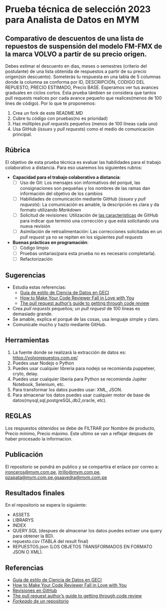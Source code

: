 # Prueba técnica de selección 2023 para Analista de Datos en MYM

## Comparativo de descuentos de una lista de repuestos de suspensión del modelo FM-FMX de la marca VOLVO a partir de su precio origen.
Debes estimar el descuento en dias, meses o semestres (criterio del postulante) de una lista obtenida de respuestos a partir de su precio origen(sin descuento). Someterás tu respuesta en una tabla de 5 columnas 
donde la columna se conforma por ID, DESCRIPCIÓN, CODIGO DEL REPUESTO, PRECIO ESTIMADO, Precio BASE. Esperamos ver tus avances graduales en ciclos cortos. Esta prueba támbien se considera que tantos pull requests realices por 
cada avance pequeño que realices(menos de 100 lines de código). Por lo que te proponemos:

1. Crea un fork de este README.MD
2. Cubre tu código con pruebas(no es prioridad)
3. Haz múltiples _pull requests_ pequeños (menos de 100 líneas cada uno)
4. Usa GitHub (_issues_ y _pull requests_) como el medio de comunicación principal.

## Rúbrica

El objetivo de esta prueba técnica es evaluar las habilidades para el trabajo colaborativo a
distancia. Para eso usaremos los siguientes rubros:

- **Capacidad para el trabajo colaborativo a distancia**:
  - [ ] Uso de Git: Los mensajes son informativos del porqué, las consignaciones son pequeñas y los
    nombres de las ramas dan información del objetivo de los cambios
  - [ ] Habilidades de comunicación mediante GitHub (_issues_ y _pull requests_): La comunicación es
    amable, la descripción es clara y da formato utilizando _Markdown_
  - [ ] Solicitud de revisiones: Utilización de [las
    características](https://docs.github.com/en/github/collaborating-with-issues-and-pull-requests/requesting-a-pull-request-review)
    de GitHub para indicar que terminó una corrección y que está solicitando una nueva revisión
  - [ ] Asimilación de retroalimentación: Las correcciones solicitadas en un _pull request_ ya no se
    repiten en los siguientes _pull requests_

- **Buenas prácticas en programación**:
  - [ ] Código limpio
  - [ ] Pruebas unitarias(para esta prueba no es necesario completarla).
  - [ ] Refactorización

## Sugerencias

- Estudia estas referencias:
    - [Guía de estilo de Ciencia de Datos en GECI](https://islas.dev/guia_de_estilo/)
    - [How to Make Your Code Reviewer Fall in Love with You](https://mtlynch.io/code-review-love/)
    - [The pull request author’s guide to getting through code review](https://google.github.io/eng-practices/review/developer/)
- Crea _pull requests_ pequeños; un _pull request_ de 100 líneas es demasiado grande.
- Se amable, explica el porqué de las cosas, usa lenguaje simple y claro.
- Comunícate mucho y hazlo mediante GitHub.

## Herramientas
1. La fuente donde se realizará la extracción de datos es: https://volvorepuestos.com.pe/
2. Puedes usar Nodejs o Python 
3. Puedes usar cualquier librería para nodejs se recomienda puppeteer, cryto, delay.
4. Puedes usar cualquier libería para Python se recomienda Jupiter Notebook, Selenium, etc.
5. Para transformar los datos puedes usar: XML, JSON.
6. Para almacenar los datos puedes usar cualquier motor de base de datos(mysql,sql,postgreSQL,db2,oracle, etc).

## REGLAS
Los respuestos obtenidos se debe de FILTRAR por Nombre de producto, Precio mínimo, Precio máximo. Este ultimo se van a reflejar despues de haber procesado la informacion.

## Publicación
El repositorio se pondrá en publico y se compartira el enlace por correo a: jronceros@mym.com.pe, jtrillo@mym.com.pe, pzapata@mym.com.pe,gsaavedra@mym.com.pe

## Resultados finales
En el repositorio se espera lo siguiente:

- ASSETS
- LIBRARYS
- INDEX
- QUERY.SQL (despues de almacenar los datos puedes extraer una query para obtener la BD).
- repuesto.csv (TABLA del result final)
- REPUESTOS.json (LOS OBJETOS TRANSFORMADOS EN FORMATO JSON O XML).


## Referencias

- [Guía de estilo de Ciencia de Datos en GECI](https://islas.dev/guia_de_estilo/)
- [How to Make Your Code Reviewer Fall in Love with You](https://mtlynch.io/code-review-love/)
- [Revisiones en GitHub](https://docs.github.com/en/github/collaborating-with-issues-and-pull-requests/requesting-a-pull-request-review)
- [The pull request author’s guide to getting through code review](https://google.github.io/eng-practices/review/developer/)
- [_Forkeado_ de un repositorio](https://docs.github.com/en/github/getting-started-with-github/fork-a-repo)





